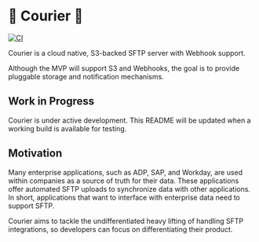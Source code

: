 # 💼 Courier 💼
[![CI](https://github.com/msdottee/courier/workflows/CI/badge.svg?branch=master)](https://github.com/msdottee/courier/actions?query=workflow%3ACI+branch%3Amaster)

Courier is a cloud native, S3-backed SFTP 
server with Webhook support.

Although the MVP will support S3 and Webhooks, 
the goal is to provide pluggable storage and 
notification mechanisms.

## Work in Progress
Courier is under active development. This 
README will be updated when a working build is 
available for testing.

## Motivation
Many enterprise applications, such as ADP, SAP, 
and Workday, are used within companies as a 
source of truth for their data. These 
applications offer automated SFTP uploads to 
synchronize data with other applications. In 
short, applications that want to interface with 
enterprise data need to support SFTP.

Courier aims to tackle the undifferentiated 
heavy lifting of handling SFTP integrations, 
so developers can focus on differentiating 
their product.
